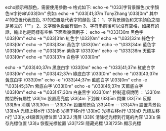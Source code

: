 echo顯示帶顏色，需要使用參數-e
格式如下:
echo -e "\033[字背景顏色;文字顏色m字符串\033[0m"
例如: 
echo -e "\033[41;37m TonyZhang \033[0m"
其中41的位置代表底色, 37的位置是代表字的顏色
 注：
1、字背景顏色和文字顏色之間是英文的「""」
2、文字顏色後面有個m
3、字符串前後可以沒有空格，如果有的話，輸出也是同樣有空格
下面看幾個例子：
echo -e "\033[30m 黑色字 \033[0m"
echo -e "\033[31m 紅色字 \033[0m"
echo -e "\033[32m 綠色字 \033[0m"
echo -e "\033[33m 黃色字 \033[0m"
echo -e "\033[34m 藍色字 \033[0m"
echo -e "\033[35m 紫色字 \033[0m"
echo -e "\033[36m 天藍字 \033[0m"
echo -e "\033[37m 白色字 \033[0m"
 
echo -e "\033[40;37m 黑底白字 \033[0m"
echo -e "\033[41;37m 紅底白字 \033[0m"
echo -e "\033[42;37m 綠底白字 \033[0m"
echo -e "\033[43;37m 黃底白字 \033[0m"
echo -e "\033[44;37m 藍底白字 \033[0m"
echo -e "\033[45;37m 紫底白字 \033[0m"
echo -e "\033[46;37m 天藍底白字 \033[0m"
echo -e "\033[47;30m 白底黑字 \033[0m"
控制選項說明 ：
\33[0m 關閉所有屬性 
\33[1m 設置高亮度 
\33[4m 下划線 
\33[5m 閃爍 
\33[7m 反顯 
\33[8m 消隱 
\33[30m -- \33[37m 設置前景色 
\33[40m -- \33[47m 設置背景色 
\33[nA 光標上移n行 
\33[nB 光標下移n行 
\33[nC 光標右移n行 
\33[nD 光標左移n行 
\33[y;xH設置光標位置 
\33[2J 清屏 
\33[K 清除從光標到行尾的內容 
\33[s 保存光標位置 
\33[u 恢復光標位置 
\33[?25l 隱藏光標 
\33[?25h 顯示光標